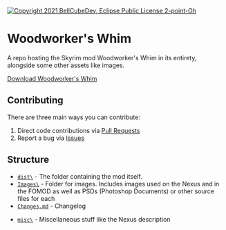 [![Copyright 2021 BellCubeDev, Eclipse Public License 2-point-Oh](https://img.shields.io/badge/©%202021%20BellCubeDev-Eclipse%20Public%20License%202.0-blue?style=for-the-badge)](LICENSE)

# Woodworker's Whim

A repo hosting the Skyrim mod Woodworker's Whim in its entirety, alongside some other assets like images.

[Download Woodworker's Whim](https://www.nexusmods.com/skyrimspecialedition/mods/64507)

## Contributing

There are three main ways you can contribute:

1. Direct code contributions via [Pull Requests](https://github.com/BellCubeDev/WoodworkersWhim/pulls)
2. Report a bug via [Issues](https://github.com/BellCubeDev/WoodworkersWhim/issues/new)

## Structure

- [`dist\`](dist/) - The folder containing the mod itself.
- [`Images\`](Images/) - Folder for images. Includes images used on the Nexus and in the FOMOD as well as PSDs (Photoshop Documents) or other source files for each
- [`Changes.md`](Changes.md) - Changelog
<!--
- [`Credits.md`](Credits.md) - Attribution for anything and everything made by anybody else used while creating or distributed alongside this project
-->
- [`misc\`](misc/) - Miscellaneous stuff like the Nexus description
